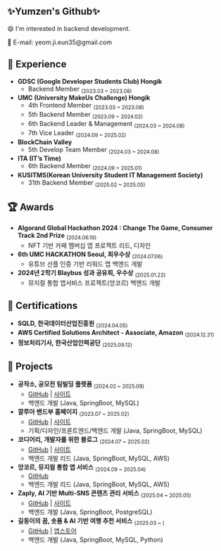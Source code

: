 
<div align="left">
  <h2>✨Yumzen's Github✨</h2>
  <p>😄 I'm interested in backend development.</p>
  <p>📧 E-mail: yeom.ji.eun35@gmail.com</p>

<h2>🚀 Experience</h2>
<p align="left" style="font-size: 14px;">
<ul>
  <li>
    <strong>GDSC (Google Developer Students Club) Hongik</strong>  
    <ul>
      <li>Backend Member <sub>(2023.03 ~ 2023.08)</sub></li>
    </ul>
  </li>
  <li>
    <strong>UMC (University MakeUs Challenge) Hongik</strong>  
    <ul>
      <li>4th Frontend Member <sub>(2023.03 ~ 2023.08)</sub></li>
      <li>5th Backend Member <sub>(2023.09 ~ 2024.02)</sub></li>
      <li>6th Backend Leader & Management <sub>(2024.03 ~ 2024.08)</sub></li>
      <li>7th Vice Leader <sub>(2024.09 ~ 2025.02)</sub></li>
    </ul>
  </li>
  <li>
    <strong>BlockChain Valley</strong>  
    <ul>
      <li>5th Develop Team Member <sub>(2024.03 ~ 2024.08)</sub></li>
    </ul>
  </li>
  <li>
    <strong>ITA (IT’s Time)</strong>  
    <ul>
      <li>6th Backend Member <sub>(2024.09 ~ 2025.01)</sub></li>
    </ul>
  </li>
  <li>
    <strong>KUSITMS(Korean University Student IT Management Society)</strong>  
    <ul>
      <li>31th Backend Member <sub>(2025.02 ~ 2025.05)</sub></li>
    </ul>
  </li>
</ul>
</p>
<h2>🏆 Awards</h2>
<ul>
  <li>
    <strong>Algorand Global Hackathon 2024 : Change The Game, Consumer Track 2nd Prize</strong> <sub>(2024.06.19)</sub>
    <ul>
      <li>NFT 기반 카페 멤버십 앱 프로젝트 리드, 디자인</li>
    </ul>
  </li>

  <li>
    <strong>6th UMC HACKATHON Seoul, 최우수상</strong> <sub>(2024.07.06)</sub>
    <ul>
      <li>유튜브 선플 인증 기반 리워드 앱 백엔드 개발</li>
    </ul>
  </li>

  <li>
    <strong>2024년 2학기 Blaybus 성과 공유회, 우수상</strong> <sub>(2025.01.22)</sub>
    <ul>
      <li>뮤지컬 통합 앱서비스 프로젝트(앙코르) 백엔드 개발</li>
    </ul>
  </li>
</ul>

<h2>📜 Certifications</h2>
<ul>
  <li>
    <strong>SQLD, 한국데이터산업진흥원</strong> <sub>(2024.04.05)</sub>
  </li>

  <li>
    <strong>AWS Certified Solutions Architect - Associate, Amazon</strong> <sub>(2024.12.31)</sub>
  </li>

  <li>
    <strong>정보처리기사, 한국산업인력공단</strong> <sub>(2025.09.12)</sub>
  </li>
</ul>

  <h2>📁 Projects</h2>
<ul>
    <li>
    <strong>공작소, 공모전 팀빌딩 플랫폼</strong> <sub>(2024.02 ~ 2025.08)</sub>
    <ul>
      <li><a href="https://github.com/Gongjakso/server">GitHub</a> | <a href="https://gongjakso.xyz/">사이트</a></li>
      <li>백엔드 개발 (Java, SpringBoot, MySQL)</li>
    </ul>
  </li>

  <li>
    <strong>깔루아 밴드부 홈페이지</strong> <sub>(2023.07 ~ 2025.02)</sub>
    <ul>
      <li><a href="https://github.com/kahluaband/Homepage_BE_SpringBoot">GitHub</a> | <a href="https://www.kahluaband.com/">사이트</a></li>
      <li>기획/디자인/프론트엔드/백엔드 개발 (Java, SpringBoot, MySQL)</li>
    </ul>
  </li>
  <li>
    <strong>코디어리, 개발자를 위한 블로그</strong> <sub>(2024.07 ~ 2025.02)</sub>
    <ul>
      <li><a href="https://github.com/Codiary-UMC-6th/Backend-Codiary">GitHub</a> | <a href="https://codiary.netlify.app/">사이트</a></li>
      <li>백엔드 개발 리드 (Java, SpringBoot, MySQL, AWS)</li>
    </ul>
  </li>

  <li>
    <strong>앙코르, 뮤지컬 통합 앱 서비스</strong> <sub>(2024.09 ~ 2025.04)</sub>
    <ul>
      <li><a href="https://github.com/TEAM-Encore/SPRING-BACKEND">GitHub</a></li>
      <li>백엔드 개발 리드 (Java, SpringBoot, MySQL, AWS)</li>
    </ul>
  </li>

  <li>
    <strong>Zaply, AI 기반 Multi-SNS 콘텐츠 관리 서비스</strong> <sub>(2025.04 ~ 2025.05)</sub>
    <ul>
      <li><a href="https://github.com/Za-ply/Zaply-server">GitHub</a> | <a href="https://zaply-client.vercel.app/">사이트</a></li>
      <li>백엔드 개발 (Java, SpringBoot, PostgreSQL)</li>
    </ul>
  </li>

  <li>
    <strong>길동이의 꿈, 숏폼 &amp; AI 기반 여행 추천 서비스</strong> <sub>(2025.03 ~ )</sub>
    <ul>
      <li><a href="https://github.com/GILLs-Dream/GILLS-SERVER">GitHub</a> | <a href="https://apps.apple.com/kr/app/%EA%B8%B8%EB%8F%99%EC%9D%B4%EC%9D%98-%EA%BF%88/id6752535603">앱스토어</a></li>
      <li>백엔드 개발 (Java, SpringBoot, MySQL, Python)</li>
    </ul>
  </li>
</ul>
